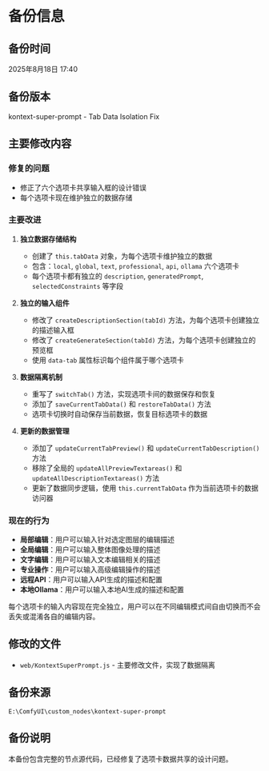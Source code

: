 # 备份信息

## 备份时间
2025年8月18日 17:40

## 备份版本
kontext-super-prompt - Tab Data Isolation Fix

## 主要修改内容

### 修复的问题
- 修正了六个选项卡共享输入框的设计错误
- 每个选项卡现在维护独立的数据存储

### 主要改进

1. **独立数据存储结构**
   - 创建了 `this.tabData` 对象，为每个选项卡维护独立的数据
   - 包含：`local`, `global`, `text`, `professional`, `api`, `ollama` 六个选项卡
   - 每个选项卡都有独立的 `description`, `generatedPrompt`, `selectedConstraints` 等字段

2. **独立的输入组件**
   - 修改了 `createDescriptionSection(tabId)` 方法，为每个选项卡创建独立的描述输入框
   - 修改了 `createGenerateSection(tabId)` 方法，为每个选项卡创建独立的预览框
   - 使用 `data-tab` 属性标识每个组件属于哪个选项卡

3. **数据隔离机制**
   - 重写了 `switchTab()` 方法，实现选项卡间的数据保存和恢复
   - 添加了 `saveCurrentTabData()` 和 `restoreTabData()` 方法
   - 选项卡切换时自动保存当前数据，恢复目标选项卡的数据

4. **更新的数据管理**
   - 添加了 `updateCurrentTabPreview()` 和 `updateCurrentTabDescription()` 方法
   - 移除了全局的 `updateAllPreviewTextareas()` 和 `updateAllDescriptionTextareas()` 方法
   - 更新了数据同步逻辑，使用 `this.currentTabData` 作为当前选项卡的数据访问器

### 现在的行为

- **局部编辑**：用户可以输入针对选定图层的编辑描述
- **全局编辑**：用户可以输入整体图像处理的描述
- **文字编辑**：用户可以输入文本编辑相关的描述  
- **专业操作**：用户可以输入高级编辑操作的描述
- **远程API**：用户可以输入API生成的描述和配置
- **本地Ollama**：用户可以输入本地AI生成的描述和配置

每个选项卡的输入内容现在完全独立，用户可以在不同编辑模式间自由切换而不会丢失或混淆各自的编辑内容。

## 修改的文件
- `web/KontextSuperPrompt.js` - 主要修改文件，实现了数据隔离

## 备份来源
`E:\ComfyUI\custom_nodes\kontext-super-prompt`

## 备份说明
本备份包含完整的节点源代码，已经修复了选项卡数据共享的设计问题。
